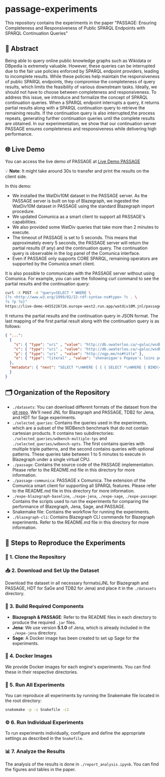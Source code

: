# passage-experiments
This repository contains the experiments in the paper "PASSAGE: Ensuring Completeness and Responsiveness of Public SPARQL Endpoints with SPARQL Continuation Queries"

## 📄 Abstract
Being able to query online public knowledge graphs such as Wikidata or DBpedia is extremely valuable. However, these queries can be interrupted due to the fair use policies enforced by SPARQL endpoint providers, leading to incomplete results. While these policies help maintain the responsiveness of public SPARQL endpoints, they compromise the completeness of query results, which limits the feasibility of various downstream tasks. Ideally, we should not have to choose between completeness and responsiveness. To address this issue, we introduce and formalize the concept of SPARQL continuation queries. When a SPARQL endpoint interrupts a query, it returns partial results along with a SPARQL continuation query to retrieve the remaining results. If the continuation query is also interrupted,the process repeats, generating further continuation queries until the complete results are obtained. In our experimentation, we show that our continuation server PASSAGE ensures completeness and responsiveness while delivering high performance.
## 🌐 Live Demo
You can access the live demo of PASSAGE at [Live Demo PASSAGE](https://live-demo-4455226726.europe-west2.run.app/)

💡 **Note**: It might take around 30s to transfer and print the results on the client side.

In this demo:
- We installed the WatDiv10M dataset in the PASSAGE server. As the PASSAGE server is built on top of Blazegraph, we ingested the WatDiv10M dataset in PASSAGE using the standard Blazegraph import procedure.
- We updated Comunica as a smart client to support all PASSAGE's capabilities.
- We also provided some WatDiv queries that take more than 2 minutes to execute.
- The timeout of PASSAGE is set to 5 seconds. This means that approximately every 5 seconds, the PASSAGE server will return the partial results (if any) and the continuation query. The continuation query is observable in the log panel of the Comunica interface.
- Even if PASSAGE only supports CORE SPARQL, remaining operators are supported by the Comunica smart client.

It is also possible to communicate with the PASSAGE server without using Comunica. For example, you can use the following curl command to see the partial results and the continuation query:
```bash
curl -X POST -d "query=SELECT * WHERE \
{?s <http://www.w3.org/1999/02/22-rdf-syntax-ns#type> ?c . \
?s ?p ?o}"
https://live-demo-4455226726.europe-west2.run.app/watdiv10M.jnl/passage
```
It returns the partial results and the continuation query in JSON format. The last mapping of the first partial result along with the continuation query is as follows:
```json
{ "...":
  {
    "s": { "type": "uri" , "value": "http://db.uwaterloo.ca/~galuc/wsdbm/Product16004" },
    "c": { "type": "uri" , "value": "http://db.uwaterloo.ca/~galuc/wsdbm/ProductCategory12" },
    "p": { "type": "uri" , "value": "http://ogp.me/ns#title" },
    "o": { "type": "literal" , "value": "shenanigan's Popeye's loins poppa's" }
  },
  "metadata": { "next": "SELECT *\nWHERE { { { SELECT *\nWHERE { BIND(<http://db.uwaterloo.ca/~galuc/wsdbm/Product16004> AS ?s)\nBIND(<http://db.uwaterloo.ca/~galuc/wsdbm/ProductCategory12> AS ?c)\n?s ?p ?o }\nOFFSET 3 } } UNION { { SELECT *\nWHERE { ?s a ?c }\nOFFSET 6049 }\n?s ?p ?o } }"
  }
}
```

## 🗂️ Organization of the Repository
- `./datasets`: You can download different formats of the dataset from the [git repo](https://github.com/MillenniumDB/WDBench). We'll need JNL for Blazegraph and PASSAGE, TDB2 for Jena, and HDT for Sage experiments.
- `./selected_queries`: Contains the queries used in the experiments, which are a subset of the WDBench benchmark that do not contain cartesian products. It contains two subdirectories: `./selected_queries/wdbench-multiple-tps` and `./selected_queries/wdbench-opts`. The first contains queries with multiple triple patterns, and the second contains queries with optional patterns. These queries take between 1 to 5 minutes to execute in Blazegraph under a single virtual CPU.
- `./passage`: Contains the source code of the PASSAGE implementation. Please refer to the README.md file in this directory for more information.
- `./passage-communica`: PASSAGE x Comunica. The extension of the Comunica smart client for supporting all SPARQL features. Please refer to the README.md file in this directory for more information.
- `./expe-blazegraph-baseline`, `./expe-jena`, `./expe-sage`, `./expe-passage`: Contains the scripts used to run the experiments for comparing the performance of Blazegraph, Jena, Sage, and PASSAGE.
- Snakemake file: Contains the workflow for running the experiments.
- `./blazegraph-cli`: Contains Blazegraph CLI commands for Blazegraph experiments. Refer to the README.md file in this directory for more information.

## 🧪 Steps to Reproduce the Experiments

### 📂 1. Clone the Repository
### 📥 2. Download and Set Up the Dataset
Download the dataset in all necessary formats(JNL for Blazegraph and PASSAGE, HDT for SaGe and TDB2 for Jena) and place it in the `./datasets` directory.

### 🔧 3. Build Required Components
- **Blazegraph & PASSAGE**: Refer to the README files in each directory to produce the required `.jar` files.
- **Jena**: We use version **5.1.0** of Jena, which is already included in the `./expe-jena` directory.
- **Sage**: A Docker image has been created to set up Sage for the experiments.

### 🐋 4. Docker Images
We provide Docker images for each engine's experiments. You can find these in their respective directories.

### 🚀 5. Run All Experiments
You can reproduce all experiments by running the Snakemake file located in the root directory:
```bash
snakemake -p -s Snakefile -c1
```

### ⚙️ 6. Run Individual Experiments
To run experiments individually, configure and define the appropriate settings as described in the `Snakefile`.

### 📊 7. Analyze the Results
The analysis of the results is done in `./report_analysis.ipynb`. You can find the figures and tables in the paper.